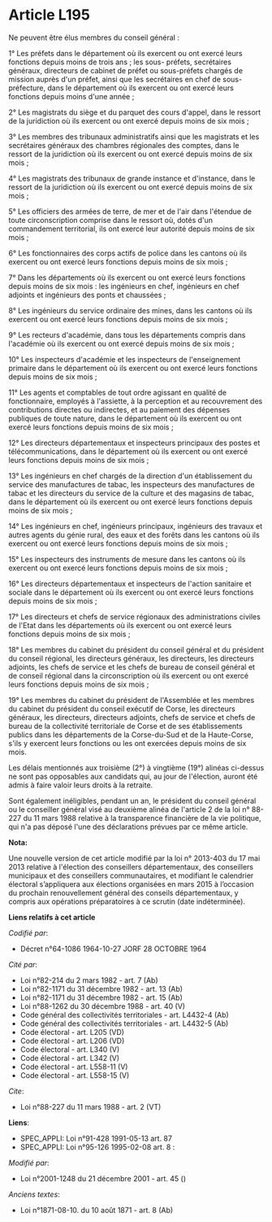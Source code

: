 # Article L195

Ne peuvent être élus membres du conseil général : 

1° Les préfets dans le département où ils exercent ou ont exercé leurs fonctions depuis moins de trois ans ; les sous-
préfets, secrétaires généraux, directeurs de cabinet de préfet ou sous-préfets chargés de mission auprès d'un préfet, ainsi
que les secrétaires en chef de sous-préfecture, dans le département où ils exercent ou ont exercé leurs fonctions depuis
moins d'une année ; 

2° Les magistrats du siège et du parquet des cours d'appel, dans le ressort de la juridiction où ils exercent ou ont exercé
depuis moins de six mois ; 

3° Les membres des tribunaux administratifs ainsi que les magistrats et les secrétaires généraux des chambres régionales des
comptes, dans le ressort de la juridiction où ils exercent ou ont exercé depuis moins de six mois ; 

4° Les magistrats des tribunaux de grande instance et d'instance, dans le ressort de la juridiction où ils exercent ou ont
exercé depuis moins de six mois ; 

5° Les officiers des armées de terre, de mer et de l'air dans l'étendue de toute circonscription comprise dans le ressort où,
dotés d'un commandement territorial, ils ont exercé leur autorité depuis moins de six mois ; 

6° Les fonctionnaires des corps actifs de police dans les cantons où ils exercent ou ont exercé leurs fonctions depuis moins
de six mois ; 

7° Dans les départements où ils exercent ou ont exercé leurs fonctions depuis moins de six mois : les ingénieurs en chef,
ingénieurs en chef adjoints et ingénieurs des ponts et chaussées ; 

8° Les ingénieurs du service ordinaire des mines, dans les cantons où ils exercent ou ont exercé leurs fonctions depuis moins
de six mois ; 

9° Les recteurs d'académie, dans tous les départements compris dans l'académie où ils exercent ou ont exercé depuis moins de
six mois ; 

10° Les inspecteurs d'académie et les inspecteurs de l'enseignement primaire dans le département où ils exercent ou ont
exercé leurs fonctions depuis moins de six mois ; 

11° Les agents et comptables de tout ordre agissant en qualité de fonctionnaire, employés à l'assiette, à la perception et au
recouvrement des contributions directes ou indirectes, et au paiement des dépenses publiques de toute nature, dans le
département où ils exercent ou ont exercé leurs fonctions depuis moins de six mois ; 

12° Les directeurs départementaux et inspecteurs principaux des postes et télécommunications, dans le département où ils
exercent ou ont exercé leurs fonctions depuis moins de six mois ; 

13° Les ingénieurs en chef chargés de la direction d'un établissement du service des manufactures de tabac, les inspecteurs
des manufactures de tabac et les directeurs du service de la culture et des magasins de tabac, dans le département où ils
exercent ou ont exercé leurs fonctions depuis moins de six mois ; 

14° Les ingénieurs en chef, ingénieurs principaux, ingénieurs des travaux et autres agents du génie rural, des eaux et des
forêts dans les cantons où ils exercent ou ont exercé leurs fonctions depuis moins de six mois ; 

15° Les inspecteurs des instruments de mesure dans les cantons où ils exercent ou ont exercé leurs fonctions depuis moins de
six mois ; 

16° Les directeurs départementaux et inspecteurs de l'action sanitaire et sociale dans le département où ils exercent ou ont
exercé leurs fonctions depuis moins de six mois ; 

17° Les directeurs et chefs de service régionaux des administrations civiles de l'Etat dans les départements où ils exercent
ou ont exercé leurs fonctions depuis moins de six mois ; 

18° Les membres du cabinet du président du conseil général et du président du conseil régional, les directeurs généraux, les
directeurs, les directeurs adjoints, les chefs de service et les chefs de bureau de conseil général et de conseil régional
dans la circonscription où ils exercent ou ont exercé leurs fonctions depuis moins de six mois ; 

19° Les membres du cabinet du président de l'Assemblée et les membres du cabinet du président du conseil exécutif de Corse,
les directeurs généraux, les directeurs, directeurs adjoints, chefs de service et chefs de bureau de la collectivité
territoriale de Corse et de ses établissements publics dans les départements de la Corse-du-Sud et de la Haute-Corse, s'ils y
exercent leurs fonctions ou les ont exercées depuis moins de six mois. 

Les délais mentionnés aux troisième (2°) à vingtième (19°) alinéas ci-dessus ne sont pas opposables aux candidats qui, au
jour de l'élection, auront été admis à faire valoir leurs droits à la retraite. 

Sont également inéligibles, pendant un an, le président du conseil général ou le conseiller général visé au deuxième alinéa
de l'article 2 de la loi n° 88-227 du 11 mars 1988 relative à la transparence financière de la vie politique, qui n'a pas
déposé l'une des déclarations prévues par ce même article.

**Nota:**

Une nouvelle version de cet article modifié par la loi n° 2013-403 du 17 mai 2013 relative à l'élection des conseillers
départementaux, des conseillers municipaux et des conseillers communautaires, et modifiant le calendrier électoral
s’appliquera aux élections organisées en mars 2015 à l’occasion du prochain renouvellement général des conseils
départementaux, y compris aux opérations préparatoires à ce scrutin (date indéterminée).

**Liens relatifs à cet article**

_Codifié par_:

  - Décret n°64-1086 1964-10-27 JORF 28 OCTOBRE 1964

_Cité par_:

  - Loi n°82-214 du 2 mars 1982 - art. 7 (Ab)
  - Loi n°82-1171 du 31 décembre 1982 - art. 13 (Ab)
  - Loi n°82-1171 du 31 décembre 1982 - art. 15 (Ab)
  - Loi n°88-1262 du 30 décembre 1988 - art. 40 (V)
  - Code général des collectivités territoriales - art. L4432-4 (Ab)
  - Code général des collectivités territoriales - art. L4432-5 (Ab)
  - Code électoral - art. L205 (VD)
  - Code électoral - art. L206 (VD)
  - Code électoral - art. L340 (V)
  - Code électoral - art. L342 (V)
  - Code électoral - art. L558-11 (V)
  - Code électoral - art. L558-15 (V)

_Cite_:

  - Loi n°88-227 du 11 mars 1988 - art. 2 (VT)

**Liens**:

  - SPEC_APPLI: Loi n°91-428 1991-05-13 art. 87
  - SPEC_APPLI: Loi n°95-126 1995-02-08 art. 8 :

_Modifié par_:

  - Loi n°2001-1248 du 21 décembre 2001 - art. 45 ()

_Anciens textes_:

  - Loi n°1871-08-10. du 10 août 1871 - art. 8 (Ab)
